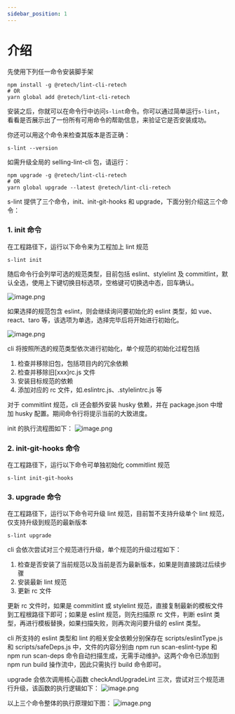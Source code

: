 ```yaml
---
sidebar_position: 1
---
```


# 介绍

先使用下列任一命令安装脚手架

```shell
npm install -g @retech/lint-cli-retech
# OR
yarn global add @retech/lint-cli-retech
```

安装之后，你就可以在命令行中访问`s-lint`命令。你可以通过简单运行`s-lint`，看看是否展示出了一份所有可用命令的帮助信息，来验证它是否安装成功。

你还可以用这个命令来检查其版本是否正确：

```shell
s-lint --version
```

如需升级全局的 selling-lint-cli 包，请运行：

```shell
npm upgrade -g @retech/lint-cli-retech
# OR
yarn global upgrade --latest @retech/lint-cli-retech
```

s-lint 提供了三个命令，init、init-git-hooks 和 upgrade，下面分别介绍这三个命令：

### 1. init 命令

在工程路径下，运行以下命令来为工程加上 lint 规范

```shell
s-lint init
```

随后命令行会列举可选的规范类型，目前包括 eslint、stylelint 及 commitlint，默认全选，使用上下键切换目标选项，空格键可切换选中态，回车确认。

![image.png](https://storage.360buyimg.com/hawley-common/init.jpg)

如果选择的规范包含 eslint，则会继续询问要初始化的 eslint 类型，如 vue、react、taro 等，该选项为单选，选择完毕后将开始进行初始化。

![image.png](https://storage.360buyimg.com/hawley-common/eslintType.jpg)

cli 将按照所选的规范类型依次进行初始化，单个规范的初始化过程包括

1. 检查并移除旧包，包括项目内的冗余依赖
2. 检查并移除旧[xxx]rc.js 文件
3. 安装目标规范的依赖
4. 添加对应的 rc 文件，如.eslintrc.js、.stylelintrc.js 等

对于 commitlint 规范，cli 还会额外安装 husky 依赖，并在 package.json 中增加 husky 配置。期间命令行将提示当前的大致进度。

init 的执行流程图如下：
![image.png](https://storage.360buyimg.com/hawley-common/init%E6%89%A7%E8%A1%8C%E6%B5%81%E7%A8%8B%E5%9B%BE.jpg)

### 2. init-git-hooks 命令

在工程路径下，运行以下命令可单独初始化 commitlint 规范

```shell
s-lint init-git-hooks
```

### 3. upgrade 命令

在工程路径下，运行以下命令可升级 lint 规范，目前暂不支持升级单个 lint 规范，仅支持升级到规范的最新版本

```shell
s-lint upgrade
```

cli 会依次尝试对三个规范进行升级，单个规范的升级过程如下：

1. 检查是否安装了当前规范以及当前是否为最新版本，如果是则直接跳过后续步骤
2. 安装最新 lint 规范
3. 更新 rc 文件

更新 rc 文件时，如果是 commitlint 或 stylelint 规范，直接复制最新的模板文件到工程根路径下即可；如果是 eslint 规范，则先扫描原 rc 文件，判断 eslint 类型，再进行模板替换，如果扫描失败，则再次询问要升级的 eslint 类型。

cli 所支持的 eslint 类型和 lint 的相关安全依赖分别保存在 scripts/eslintType.js 和 scripts/safeDeps.js 中，文件的内容分别由 npm run scan-eslint-type 和 npm run scan-deps 命令自动扫描生成，无需手动维护。这两个命令已添加到 npm run build 操作流中，因此只需执行 build 命令即可。

upgrade 会依次调用核心函数 checkAndUpgradeLint 三次，尝试对三个规范进行升级，该函数的执行逻辑如下：
![image.png](https://storage.360buyimg.com/hawley-common/upgrade%E6%89%A7%E8%A1%8C%E6%B5%81%E7%A8%8B.jpg)

以上三个命令整体的执行原理如下图：
![image.png](https://storage.360buyimg.com/hawley-common/s-lint%E6%89%A7%E8%A1%8C%E5%8E%9F%E7%90%86%E5%9B%BE.jpg)
